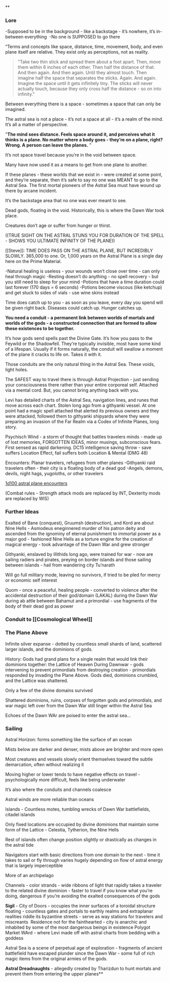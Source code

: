**
### Lore

-Supposed to be in the background - like a backstage - it’s nowhere, it’s in-between everything 
-No one is SUPPOSED to go there

“Terms and concepts like space, distance, time, movement, body, and even plane itself are relative. They exist only as perceptions, not as reality. 

>"Take two thin stick and spread them about a foot apart. Then, move them within 6 inches of each other. Then half the distance of that. And then again. And then again. Until they almost touch. Then imagine half the space that separates the sticks. Again. And again. Imagine the space until it gets infinitely tiny.
The sticks will never actually touch, because they only cross half the distance - so on into infinity."

Between everything there is a space - sometimes a space that can only be imagined. 

The astral sea is not a place - it’s not a space at all - it’s a realm of the mind. It’s all a matter of perspective. 

"**The mind sees distance. Feels space around it, and perceives what it thinks is a plane. No matter where a body goes - they’re on a plane, right? Wrong. A person can leave the planes.** "

It’s not space travel because you’re in the void between space. 

Many have now used it as a means to get from one plane to another. 

If these planes - these worlds that we exist in - were created at some point, and they’re separate, then it’s safe to say no one was MEANT to go to the Astral Sea. The first mortal pioneers of the Astral Sea must have wound up there by arcane incident.   

It’s the backstage area that no one was ever meant to see. 

Dead gods, floating in the void. Historically, this is where the Dawn War took place. 

Creatures don’t age or suffer from hunger or thirst. 

((TRUE SIGHT ON THE ASTRAL STUNS YOU FOR DURATION OF THE SPELL - SHOWS YOU ULTIMATE INFINITY OF THE PLANE))

[[Steve]]: TIME DOES PASS ON THE ASTRAL PLANE, BUT INCREDIBLY SLOWLY. 365,000 to one. Or, 1,000 years on the Astral Plane is a single day here on the Prime Material. 

-Natural healing is useless - your wounds won’t close over time - can only heal through magic
-Resting doesn’t do anything - no spell recovery - but you still need to sleep for your mind
-Potions that have a time duration could last forever (170 days = 6 seconds)
-Potions become viscous (like ketchup) and get stuck to sides of vials - use wine skins instead

Time does catch up to you - as soon as you leave, every day you spend will be given right back. Diseases could catch up. Hunger catches up. 

**You need a conduit - a permanent link between worlds of mortals and worlds of the gods - a constructed connection that are formed to allow these existences to be together.** 

It’s how gods send spells past the Divine Gate. It’s how you pass to the Feywild or the Shadowfell. They’re typically invisible, most have some kind of a lifespan. Usually if it forms naturally, the conduit will swallow a moment of the plane it cracks to life on. Takes it with it. 

Those conduits are the only natural thing in the Astral Sea. These voids, light holes. 

The SAFEST way to travel there is through Astral Projection - just sending your consciousness there rather than your entire corporeal self. Attached via a mental cord. But, you cannot bring anything back with you.

Levi has detailed charts of the Astral Sea, navigation lines, and runes that move across each chart. Stolen long ago from a githyanki vessel. At one point had a magic spell attached that alerted its previous owners and they were attacked, followed them to githyanki shipyards where they were preparing an invasion of the Far Realm via a Codex of Infinite Planes, long story. 

Psychisch Wind - a storm of thought that battles travelers minds - made up of lost memories, FORGOTTEN IDEAS, minor musings, subconscious fears. First sensed as rapid darkening.
	DC15 intelligence saving throw - save suffers Location Effect, fail suffers both Location & Mental (DMG 48)

Encounters: Planar travelers, refugees from other planes
	-Githyanki raid travelers often - their city is a floating body of a dead god
	-Angels, demons, devils, night hags, yugoloths, or other travelers 

[1d100 astral plane encounters](https://www.reddit.com/r/d100/comments/7gem97/lets_build_d100_astral_plane_encounters/)

(Combat rules - Strength attack mods are replaced by INT, Dexterity mods are replaced by WIS)

### Further Ideas

Exalted of Bane (conquest), Gruumsh (destruction), and Kord are about 
	Nine Hells - Asmodeus eneginnered murder of his patron deity and ascended from the ignominy of eternal punishment to immortal power as a major god - fashioned Nine Hells as a torture engine for the creation of magical energy - took advantage of the Dawn War and grew stronger 

Githyanki, enslaved by illithids long ago, were trained for war - now are sailing radiers and pirates, preying on border islands and those sailing between islands - hail from wandering city Tu’narath

Will go full military mode, leaving no survivors, if tried to be pled for mercy or economic self interest 
  
Quom - once a peaceful, healing people - converted to violence after the accidental destruction of their god/domain (LAKAL) during the Dawn War during ab attle between Bahamut and a primordial - use fragments of the body of their dead god as power
### Conduit to [[Cosmological Wheel]]

### The Plane Above

Infinite silver expanse - dotted by countless small shards of land, scattered larger islands, and the dominions of gods.
  
History: Gods had grand plans for a single realm that would link their dominions together: the Lattice of Heaven
During Dawnwar - gods intervening to prevent primordials from destroying creation - primordials responded by invading the Plane Above. Gods died, dominions crumbled, and the Lattice was shattered. 

Only a few of the divine domains survived

Shattered dominions, ruins, corpses of forgotten gods and primordials, and war magic left over from the Dawn War still linger within the Astral Sea

Echoes of the Dawn WAr are poised to enter the astral sea… 

### Sailing

Astral Horizon: forms something like the surface of an ocean

Mists below are darker and denser, mists above are brighter and more open

Most creatures and vessels slowly orient themselves toward the subtle demarcation, often without realizing it

Moving higher or lower tends to have negative effects on travel - psychologically more difficult, feels like being underwater 

It’s also where the conduits and channels coalesce 

Astral winds are more reliable than oceans

Islands - Countless motes, tumbling wrecks of Dawn War battlefields, citadel islands 

Only fixed locations are occupied by divine dominions that maintain some form of the Lattice - Celestia, Tytherion, the Nine Hells 

Rest of islands often change position slightly or drastically as changes in the astral tide 

Navigators start with basic directions from one domain to the next - time it takes to sail or fly through varies hugely depending on flow of astral energy that is largely imperceptible 

More of an archipelago

Channels - color strands - wide ribbons of light that rapidly takes a traveler to the related divine dominion - faster to travel if you know what you’re doing, dangerous if you’re avoiding the exalted consequences of the gods 

**Sigil** - City of Doors - occupies the inner surfaces of a toroidal structure floating - countless gates and portals to earthly realms and extraplanar realities riddle its byzantine streets - serve as way stations for travelers and miscreants 
	Residence not for the fainthearted - city is anarchic and inhabited by some of the most dangerous beings in existence
	Polygot Market WArd - where Levi made off with astral charts from bedding with a goddess 

Astral Sea is a scene of perpetual age of exploration - fragments of ancient battlefield have escaped plunder since the Dawn War - some full of rich magic items from the original armies of the gods. 
  
**Astral Dreadnaughts** - allegedly created by Tharizdun to hunt mortals and prevent them from entering the upper planes**
